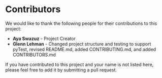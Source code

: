 # Contributors

We would like to thank the following people for their contributions to this project:

- **Aya Swazuz** - Project Creator
- **Glenn Lehman** - Changed project structure and testing to support pyTest, revised README.md, added CONTRIBUTING.md, and added CONTRIBUTORS.md


If you have contributed to this project and your name is not listed here, please feel free to add it by submitting a pull request.
